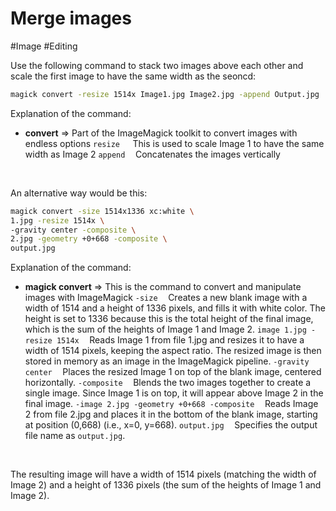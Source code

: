 # Merge images
#Image #Editing

Use the following command to stack two images above each other and scale the first image to have the same width as the seoncd:

```bash
magick convert -resize 1514x Image1.jpg Image2.jpg -append Output.jpg
```

Explanation of the command:
- **convert** => Part of the ImageMagick toolkit to convert images with endless options
`resize`$\quad$ This is used to scale Image 1 to have the same width as Image 2
`append`$\quad$Concatenates the images vertically
<br>  

An alternative way would be this:

```bash
magick convert -size 1514x1336 xc:white \
1.jpg -resize 1514x \
-gravity center -composite \
2.jpg -geometry +0+668 -composite \
output.jpg
```

Explanation of the command:
- **magick convert** => This is the command to convert and manipulate images with ImageMagick
`-size`$\quad$Creates a new blank image with a width of 1514 and a height of 1336 pixels, and fills it with white color. 
The height is set to 1336 because this is the total height of the final image, which is the sum of the heights of Image 1 and Image 2.
`image 1.jpg -resize 1514x`$\quad$Reads Image 1 from file 1.jpg and resizes it to have a width of 1514 pixels, keeping the aspect ratio. 
The resized image is then stored in memory as an image in the ImageMagick pipeline.
`-gravity center`$\quad$Places the resized Image 1 on top of the blank image, centered horizontally. 
`-composite`$\quad$Blends the two images together to create a single image. Since Image 1 is on top, it will appear above Image 2 in the final image.
`-image 2.jpg -geometry +0+668 -composite`$\quad$Reads Image 2 from file 2.jpg and places it in the bottom of the blank image, starting at position (0,668) (i.e., x=0, y=668). 
`output.jpg`$\quad$Specifies the output file name as `output.jpg`.
<br> 

The resulting image will have a width of 1514 pixels (matching the width of Image 2) and a height of 1336 pixels (the sum of the heights of Image 1 and Image 2).
